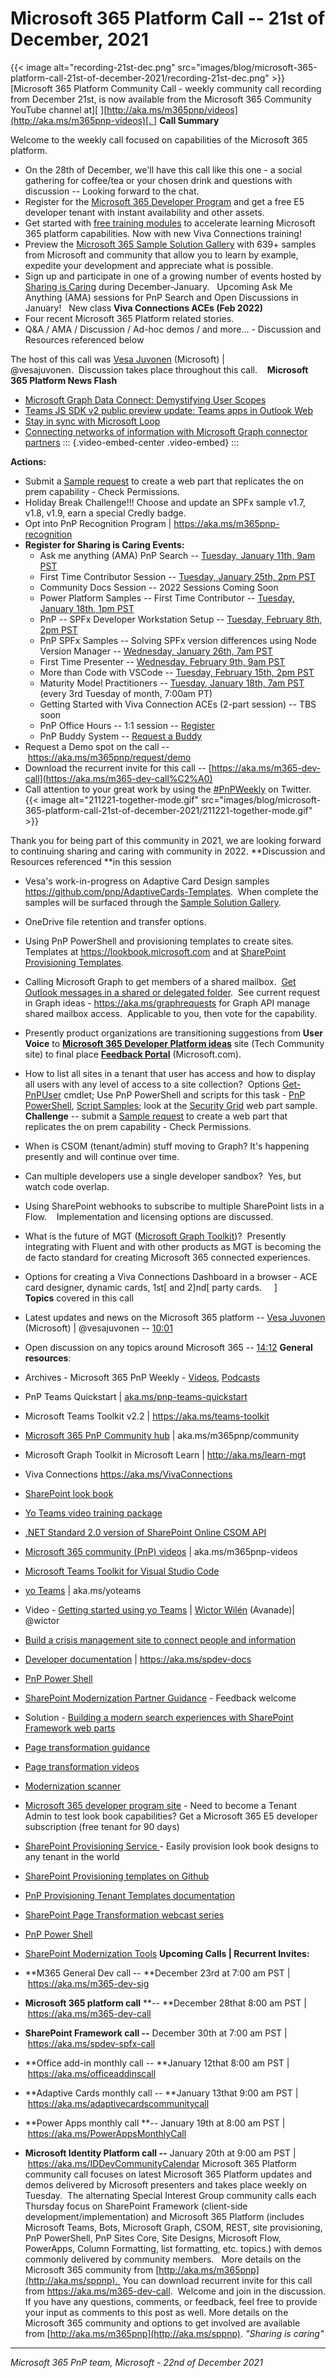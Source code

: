# Microsoft 365 Platform Call -- 21st of December, 2021

{{< image alt="recording-21st-dec.png" src="images/blog/microsoft-365-platform-call-21st-of-december-2021/recording-21st-dec.png" >}}
[Microsoft 365 Platform Community Call - weekly community call recording
from December 21st, is now available from the Microsoft 365 Community
YouTube channel
at][ ][http://aka.ms/m365pnp/videos](http://aka.ms/m365pnp-videos)[. ]
**Call Summary**

Welcome to the weekly call focused on capabilities of the Microsoft 365
platform.   

-   On the 28th of December, we'll have this call like this one - a
    social gathering for coffee/tea or your chosen drink and questions
    with discussion -- Looking forward to the chat.
-   Register for the [Microsoft 365 Developer
    Program](https://aka.ms/m365/devprogram) and get a free E5 developer
    tenant with instant availability and other assets.  
-   Get started with [free training
    modules](https://aka.ms/m365/dev/learn) to accelerate learning
    Microsoft 365 platform capabilities. Now with new Viva Connections
    training!
-   Preview the [Microsoft 365 Sample Solution
    Gallery](https://aka.ms/m365/samples) with 639+ samples from
    Microsoft and community that allow you to learn by example, expedite
    your development and appreciate what is possible.
-   Sign up and participate in one of a growing number of events hosted
    by [Sharing is Caring](https://pnp.github.io/sharing-is-caring/)
    during December-January.   Upcoming Ask Me Anything (AMA) sessions
    for PnP Search and Open Discussions in January!   New class **Viva
    Connections ACEs (Feb 2022)**
-   Four recent Microsoft 365 Platform related stories.
-   Q&A / AMA / Discussion / Ad-hoc demos / and more\... - Discussion
    and Resources referenced below 

The host of this call was [Vesa Juvonen](http://twitter.com/vesajuvonen)
(Microsoft) \| \@vesajuvonen.  Discussion takes place throughout this
call.   
**Microsoft 365 Platform News Flash**

-   [Microsoft Graph Data Connect: Demystifying User
    Scopes](https://devblogs.microsoft.com/microsoft365dev/microsoft-graph-data-connect-demystifying-user-scopes/)
-   [Teams JS SDK v2 public preview update: Teams apps in Outlook
    Web](https://devblogs.microsoft.com/microsoft365dev/teams-js-sdk-v2-public-preview-update-teams-apps-in-outlook-web/)
-   [Stay in sync with Microsoft
    Loop](https://devblogs.microsoft.com/microsoft365dev/stay-in-sync-with-microsoft-loop/)
-   [Connecting networks of information with Microsoft Graph connector
    partners](https://devblogs.microsoft.com/microsoft365dev/connecting-networks-of-information-with-microsoft-graph-connector-partners/)
::: {.video-embed-center .video-embed}
:::
 

**Actions:**
-   Submit a [Sample
    request](https://github.com/pnp/sp-dev-fx-webparts/issues/new?assignees=&labels=type%3Asample-request%2CHelp+wanted+%F0%9F%AA%A7&template=samplerequest.yml)
    to create a web part that replicates the on prem capability - Check
    Permissions. 
-   Holiday Break Challenge!!! Choose and update an SPFx sample v1.7,
    v1.8, v1.9, earn a special Credly badge. 
-   Opt into PnP Recognition Program \|
    <https://aka.ms/m365pnp-recognition>
-   **Register for Sharing is Caring Events:**
    -   Ask me anything (AMA) PnP Search -- [Tuesday, January 11th, 9am
        PST](https://forms.office.com/Pages/ResponsePage.aspx?id=KtIy2vgLW0SOgZbwvQuRaXDXyCl9DkBHq4A2OG7uLpdUOFpKRjdQQVlWOEdaRlk2WkI3WUVQWFVNUC4u)
    -   First Time Contributor Session -- [Tuesday, January 25th, 2pm
        PST](https://forms.office.com/Pages/ResponsePage.aspx?id=KtIy2vgLW0SOgZbwvQuRaXDXyCl9DkBHq4A2OG7uLpdUREZVRDVYUUJLT1VNRDM4SjhGMlpUNzBORy4u)
    -   Community Docs Session -- 2022 Sessions Coming Soon  
    -   Power Platform Samples -- First Time Contributor -- [Tuesday,
        January 18th, 1pm
        PST](https://forms.office.com/pages/responsepage.aspx?id=KtIy2vgLW0SOgZbwvQuRaXDXyCl9DkBHq4A2OG7uLpdUMTFJWFFGVUxBNUFZQjZWRUdaOE5BMFkwNS4u)
    -   PnP -- SPFx Developer Workstation Setup -- [Tuesday, February
        8th, 2pm
        PST](https://forms.office.com/Pages/ResponsePage.aspx?id=KtIy2vgLW0SOgZbwvQuRaXDXyCl9DkBHq4A2OG7uLpdUM0xJTFJZN01MWlZQVFc3UjgxRUxQQkhDSS4u)
    -   PnP SPFx Samples -- Solving SPFx version differences using Node
        Version Manager -- [Wednesday, January 26th, 7am
        PST](https://forms.office.com/Pages/ResponsePage.aspx?id=KtIy2vgLW0SOgZbwvQuRaXDXyCl9DkBHq4A2OG7uLpdUMDdKSjQxRDhKVzhCVUQ4VDdIQVZRVTZOSi4u)
    -   First Time Presenter -- [Wednesday, February 9th, 9am
        PST](https://forms.office.com/Pages/ResponsePage.aspx?id=KtIy2vgLW0SOgZbwvQuRaXDXyCl9DkBHq4A2OG7uLpdUNDJOOU5JREc2TUhCVzNGTTJFUldSUUNUSy4u)
    -   More than Code with VSCode -- [Tuesday, February 15th, 2pm
        PST](https://forms.office.com/Pages/ResponsePage.aspx?id=KtIy2vgLW0SOgZbwvQuRaXDXyCl9DkBHq4A2OG7uLpdURFZPM00xREdYMzVIOEJCWUhWRzBVMlRJWS4u)
    -   Maturity Model Practitioners -- [Tuesday, January 18th, 7am
        PST](https://forms.office.com/Pages/ResponsePage.aspx?id=KtIy2vgLW0SOgZbwvQuRaXDXyCl9DkBHq4A2OG7uLpdUODY3NVRFQ0E4SFg5WlI1TU83WFJQRklZSy4u)
        (every 3rd Tuesday of month, 7:00am PT)
    -   Getting Started with Viva Connection ACEs (2-part session) --
        TBS soon
    -   PnP Office Hours -- 1:1 session --
        [Register](https://outlook.office365.com/owa/calendar/PnPSharingisCaring@warner.digital/bookings/)
    -   PnP Buddy System -- [Request a
        Buddy](https://forms.office.com/Pages/ResponsePage.aspx?id=KtIy2vgLW0SOgZbwvQuRaXDXyCl9DkBHq4A2OG7uLpdUMjRRUVg4NElZUUJLTEY1TVVSVDJFRFpLRS4u)
-   Request a Demo spot on the
    call -- <https://aka.ms/m365pnp/request/demo>
-   Download the recurrent invite for this call
    -- [https://aka.ms/m365-dev-call](https://aka.ms/m365-dev-call%C2%A0)
-   Call attention to your great work by using
    the [#PnPWeekly](https://twitter.com/hashtag/PnPWeekly?src=hashtag_click) on
    Twitter.
{{< image alt="211221-together-mode.gif" src="images/blog/microsoft-365-platform-call-21st-of-december-2021/211221-together-mode.gif" >}}

Thank you for being part of this community in 2021, we are looking
forward to continuing sharing and caring with community in 2022.
**Discussion and Resources referenced **in this session

-   Vesa's work-in-progress on Adaptive Card Design samples
    <https://github.com/pnp/AdaptiveCards-Templates>.  When complete the
    samples will be surfaced through the [Sample Solution
    Gallery](https://adoption.microsoft.com/sample-solution-gallery). 
-   OneDrive file retention and transfer options.
-   Using PnP PowerShell and provisioning templates to create sites.
    Templates at <https://lookbook.microsoft.com> and at [SharePoint
    Provisioning
    Templates](https://github.com/SharePoint/sp-dev-provisioning-templates).
-   Calling Microsoft Graph to get members of a shared mailbox.  [Get
    Outlook messages in a shared or delegated
    folder](https://docs.microsoft.com/graph/outlook-share-messages-folders). 
    See current request in Graph ideas -
    <https://aka.ms/graphrequests> for Graph API manage shared mailbox
    access.  Applicable to you, then vote for the capability.   
-   Presently product organizations are transitioning suggestions from
    **User Voice** to [**Microsoft 365 Developer Platform
    ideas**](https://techcommunity.microsoft.com/t5/microsoft-365/bd-p/microsoft-365)
    site (Tech Community site) to final place **[Feedback
    Portal](https://feedbackportal.microsoft.com/feedback/)** (Microsoft.com). 
-   How to list all sites in a tenant that user has access and how to
    display all users with any level of access to a site collection? 
    Options
    [Get-PnPUser](https://pnp.github.io/powershell/cmdlets/Get-PnPUser.html)
    cmdlet; Use PnP PowerShell and scripts for this task - [PnP
    PowerShell](https://pnp.github.io/powershell/), [Script
    Samples](https://pnp.github.io/script-samples/); look at the
    [Security
    Grid](https://adoption.microsoft.com/sample-solution-gallery/pnp-sp-dev-spfx-web-parts-react-securitygrid)
    web part sample.  **Challenge** -- submit a [Sample
    request](https://github.com/pnp/sp-dev-fx-webparts/issues/new?assignees=&labels=type%3Asample-request%2CHelp+wanted+%F0%9F%AA%A7&template=samplerequest.yml)
    to create a web part that replicates the on prem capability - Check
    Permissions. 
-   When is CSOM (tenant/admin) stuff moving to Graph? It's happening
    presently and will continue over time.
-   Can multiple developers use a single developer sandbox?  Yes, but
    watch code overlap. 
-   Using SharePoint webhooks to subscribe to multiple SharePoint lists
    in a Flow.    Implementation and licensing options are discussed.
-   What is the future of MGT ([Microsoft Graph
    Toolkit](https://github.com/microsoftgraph/microsoft-graph-toolkit))? 
    Presently integrating with Fluent and with other products as MGT is
    becoming the de facto standard for creating Microsoft 365 connected
    experiences.
-   Options for creating a Viva Connections Dashboard in a browser - ACE
    card designer, dynamic cards, 1st[ and
    2]nd[ party cards.   
     ]
**Topics** covered in this call

-   Latest updates and news on the Microsoft 365 platform -- [Vesa
    Juvonen](http://twitter.com/vesajuvonen) (Microsoft) \|
    \@vesajuvonen -- [10:01](https://youtu.be/o57wqT7i7tY?t=601)
-   Open discussion on any topics around Microsoft 365 --
    [14:12](https://youtu.be/o57wqT7i7tY?t=852)
**General resources**:

-   Archives - Microsoft 365 PnP Weekly
    - [Videos](https://www.youtube.com/playlist?list=PLR9nK3mnD-OVYI-St_CBiFfuL4CZbBpkC), [Podcasts](https://pnpweekly.podbean.com/)  
-   PnP Teams Quickstart
    \| [aka.ms/pnp-teams-quickstart](https://aka.ms/pnp-teams-quickstart)
-   Microsoft Teams Toolkit v2.2 \| <https://aka.ms/teams-toolkit>
-   [Microsoft 365 PnP Community
    hub](https://techcommunity.microsoft.com/t5/microsoft-365-pnp/ct-p/Microsoft365PnP) \|
    aka.ms/m365pnp/community 
-   Microsoft Graph Toolkit in Microsoft Learn
    \| <http://aka.ms/learn-mgt>
-   Viva Connections <https://aka.ms/VivaConnections>
-   [SharePoint look
    book](https://lookbook.microsoft.com/?WT.mc_id=m365-24198-cxa)
-   [Yo Teams video training package](http://aka.ms/yoteams-training)
-   [.NET Standard 2.0 version of SharePoint Online CSOM
    API](https://developer.microsoft.com/en-us/microsoft-365/blogs/net-standard-version-of-sharepoint-online-csom-apis?WT.mc_id=m365-24198-cxa)
-   [Microsoft 365 community (PnP)
    videos](http://aka.ms/m365pnp-videos) \| aka.ms/m365pnp-videos
-   [Microsoft Teams Toolkit for Visual Studio
    Code](https://marketplace.visualstudio.com/items?itemName=TeamsDevApp.ms-teams-vscode-extension)
-   [yo Teams](http://aka.ms/yoteams) \| aka.ms/yoteams
-   Video - [Getting started using yo
    Teams](https://youtu.be/w0OrFkzNC10) \| [Wictor
    Wilén](https://twitter.com/wictor) (Avanade)\| \@wictor
-   [Build a crisis management site to connect people and
    information](https://techcommunity.microsoft.com/t5/microsoft-sharepoint-blog/build-a-crisis-management-site-to-connect-people-and-information/ba-p/1216791?WT.mc_id=m365-24198-cxa)
-   [Developer
    documentation](http://aka.ms/spdev-docs) \| <https://aka.ms/spdev-docs>
-   [PnP Power Shell](https://aka.ms/sppnp-powershell)
-   [SharePoint Modernization Partner
    Guidance](http://aka.ms/sppnp-modernization-partnerguidance) -
    Feedback welcome
-   Solution - [Building a modern search experiences with SharePoint
    Framework web parts](https://aka.ms/pnp-modern-search)
-   [Page transformation
    guidance](https://aka.ms/sppnp-pagetransformation)
-   [Page transformation
    videos](https://aka.ms/sppnp-pagetransformationvideos)
-   [Modernization scanner](https://aka.ms/sppnp-modernizationscanner)
-   [Microsoft 365 developer program
    site](https://developer.microsoft.com/en-us/office/dev-program?WT.mc_id=m365-24198-cxa) -
    Need to become a Tenant Admin to test look book capabilities? Get a
    Microsoft 365 E5 developer subscription (free tenant for 90 days)
-   [SharePoint Provisioning
    Service ](https://provisioning.sharepointpnp.com/)- Easily provision
    look book designs to any tenant in the world
-   [SharePoint Provisioning templates on
    Github](https://github.com/SharePoint/sp-dev-provisioning-templates)
-   [PnP Provisioning Tenant Templates
    documentation](https://docs.microsoft.com/en-us/sharepoint/dev/solution-guidance/pnp-provisioning-tenant-templates?WT.mc_id=m365-24198-cxa)
-   [SharePoint Page Transformation webcast
    series](https://developer.microsoft.com/en-us/sharepoint/blogs/sharepoint-page-transformation-webcast-series?WT.mc_id=m365-24198-cxa)
-   [PnP Power Shell](https://aka.ms/sppnp-powershell)
-   [SharePoint Modernization
    Tools](https://github.com/SharePoint/sp-dev-modernization/tree/dev/Tools)
**Upcoming Calls \| Recurrent Invites:**

-   **M365 General Dev call -- **December 23rd at 7:00 am PST
    \| <https://aka.ms/m365-dev-sig>
-   **Microsoft 365 platform call** **-- **December 28that 8:00 am PST
    \| <https://aka.ms/m365-dev-call>
-   **SharePoint Framework call --** December 30th at 7:00 am PST
    \| <https://aka.ms/spdev-spfx-call>
-   **Office add-in monthly call -- **January 12that 8:00 am PST
    \| <https://aka.ms/officeaddinscall>
-   **Adaptive Cards monthly call -- **January 13that 9:00 am PST
    \| <https://aka.ms/adaptivecardscommunitycall>
-   **Power Apps monthly call **-- January 19th at 8:00 am PST
    \| <https://aka.ms/PowerAppsMonthlyCall>
-   **Microsoft Identity Platform call --** January 20th at 9:00 am
    PST \| <https://aka.ms/IDDevCommunityCalendar>
Microsoft 365 Platform community call focuses on latest Microsoft 365
Platform updates and demos delivered by Microsoft presenters and takes
place weekly on Tuesday.  The alternating Special Interest Group
community calls each Thursday focus on SharePoint Framework (client-side
development/implementation) and Microsoft 365 Platform (includes
Microsoft Teams, Bots, Microsoft Graph, CSOM, REST, site provisioning,
PnP PowerShell, PnP Sites Core, Site Designs, Microsoft Flow, PowerApps,
Column Formatting, list formatting, etc. topics.) with demos commonly
delivered by community members.   More details on the Microsoft 365
community from [http://aka.ms/m365pnp](http://aka.ms/sppnp). 
You can download recurrent invite for this call
from <https://aka.ms/m365-dev-call>.  Welcome and join in the
discussion. If you have any questions, comments, or feedback, feel free
to provide your input as comments to this post as well. More details on
the Microsoft 365 community and options to get involved are available
from [http://aka.ms/m365pnp](http://aka.ms/sppnp).
*"Sharing is caring"*

------------------------------------------------------------------------

*Microsoft 365 PnP team, Microsoft - 22nd of December 2021*
